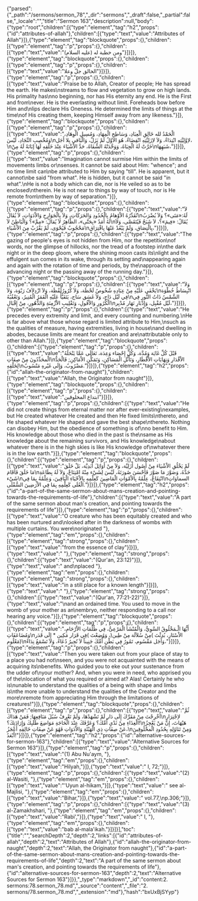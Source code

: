 {"parsed":{"_path":"/sermons/sermon_78","_dir":"sermons","_draft":false,"_partial":false,"_locale":"","title":"Sermon 163","description":null,"body":{"type":"root","children":[{"type":"element","tag":"h2","props":{"id":"attributes-of-allah"},"children":[{"type":"text","value":"Attributes of Allah"}]},{"type":"element","tag":"blockquote","props":{},"children":[{"type":"element","tag":"p","props":{},"children":[{"type":"text","value":"ومن خطبة له (عليه السلام)"}]}]},{"type":"element","tag":"blockquote","props":{},"children":[{"type":"element","tag":"p","props":{},"children":[{"type":"text","value":"الخالق جلّ وعلا"}]}]},{"type":"element","tag":"p","props":{},"children":[{"type":"text","value":"Praise be to Allah, Creator of people; He has spread the earth. He makes\nstreams to flow and vegetation to grow on high lands. His primality has\nno beginning, nor has His eternity any end. He is the First and from\never. He is the everlasting without limit. Foreheads bow before Him and\nlips declare His Oneness. He determined the limits of things at the time\nof His creating them, keeping Himself away from any likeness."}]},{"type":"element","tag":"blockquote","props":{},"children":[{"type":"element","tag":"p","props":{},"children":[{"type":"text","value":"الْحَمْدُ لله خَالِقِ الْعِبَادِ، وَسَاطِحِ الْمِهَادِ، وَمُسِيلِ الْوِهَادِ، وَمُخْصِبِ النِّجَادِ، لَيْسَ\nلاِوَّلِيَّتِهِ ابْتِدَاءٌ، وَلاَ لاِزَلِيَّتِهِ انْقِضَاءٌ، هُوَ الاَوَّلُ لَمْ يَزَلْ، وَالْبَاقي بِلا أَجَل،\nخَرَّتْ لَهُ الْجِبَاهُ، وَوَحَّدَتْهُ الشِّفَاهُ، حَدَّ الاْشْيَاءَ عِنْدَ خَلْقِهِ لَهَا إبَانَةً لَهُ مِنْ\nشَبَهِهَا،"}]}]},{"type":"element","tag":"p","props":{},"children":[{"type":"text","value":"Imagination cannot surmise Him within the limits of movements limbs or\nsenses. It cannot be said about Him: \"whence\"; and no time limit can\nbe attributed to Him by saying \"till\". He is apparent, but it cannot\nbe said \"from what\". He is hidden, but it cannot be said \"in what\".\nHe is not a body which can die, nor is He veiled so as to be enclosed\ntherein. He is not near to things by way of touch, nor is He remote from\nthem by way of separation."}]},{"type":"element","tag":"blockquote","props":{},"children":[{"type":"element","tag":"p","props":{},"children":[{"type":"text","value":"لاَ تُقَدِّرُهُ الاْوْهامُ بِالْحُدُودِ وَالحَرَكَاتِ، وَلاَ بِالْجَوَارِحِ وَالاْدَوَاتِ، لاَ يُقَالُ\nلَهُ:«مَتَى»؟ وَلاَ يُضْرَبُ لَهُ أَمَدٌ «بِحَتَّى»، الظَّاهِرُ لاَ يُقالُ: «مِمَّ»؟ وَالْبَاطِنُ لاَ\nيُقَالُ: «فِيمَ»؟، لاَ شَبَحٌ فَيُتَقَصَّى، وَلاَ مَحْجُوبٌ فَيُحْوَى، لَمْ يَقْرُبْ مِنَ الاْشْيَاءِ\nبِالْتِصَاق، وَلَمْ يَبْعُدْ عَنْهَا بِافْتِرَاق،"}]}]},{"type":"element","tag":"p","props":{},"children":[{"type":"text","value":"The gazing of people's eyes is not hidden from Him, nor the repetition\nof words, nor the glimpse of hillocks, nor the tread of a footstep in\nthe dark night or in the deep gloom, where the shining moon casts its\nlight and the effulgent sun comes in its wake, through its setting and\nappearing again and again with the rotation of time and periods, by the\napproach of the advancing night or the passing away of the running day."}]},{"type":"element","tag":"blockquote","props":{},"children":[{"type":"element","tag":"p","props":{},"children":[{"type":"text","value":"وَلاَ يَخْفَى عَلَيْهِ مِنْ عِبَادِهِ شُخُوصُ لَحْظَة، وَلاَ كُرُورُلَفْظَة، وَلاَ ازْدِلاَفُ رَبْوَة، وَلاَ\nانْبِسَاطُ خُطْوَة فِي لَيْل دَاج، وَلاَ غَسَق سَاج، يَتَفَيَّأُ عَلَيْهِ الْقَمَرُ الْمُنِيرُ، وَتَعْقُبُهُ\nالشَّمْسُ ذَاتُ النُّورِ فِي الْكُرُورِ وَالاْفُولِ، وَتَقْلِيبِ الاْزْمِنَةِ وَالدُّهُورِ، مِنْ إِقْبَالِ\nلَيْل مُقْبِل، وَإِدْبَارِ نَهَار مُدْبِر،"}]}]},{"type":"element","tag":"p","props":{},"children":[{"type":"text","value":"He precedes every extremity and limit, and every counting and numbering.\nHe is far above what those whose regard is limited attribute to Him,\nsuch as the qualities of measure, having extremities, living in house\nand dwelling in abodes, because limits are meant for creation and are\nattributable only to other than Allah."}]},{"type":"element","tag":"blockquote","props":{},"children":[{"type":"element","tag":"p","props":{},"children":[{"type":"text","value":"قَبْلَ كُلِّ غَايَة وَمُدَّة، وَكُلِّ إِحْصَاء وَعِدَة، تَعَالَى عَمَّا يَنْحَلُهُ الْمحَدِّدُونَ مِنْ صِفَاتِ\nالاْقْدَارِ وَنِهَايَاتِ الاْقْطَارِ، وَتَأَثُّلِ الْمَسَاكِنِ، وَتَمَكُّنِ الاْمَاكِنِ; فَالْحَدُّ لِخَلْقِهِ\nمَضْرُوبٌ، وَإِلَى غَيْرهِ مَنْسُوبٌ."}]}]},{"type":"element","tag":"h2","props":{"id":"allah-the-originator-from-naught"},"children":[{"type":"text","value":"Allah, the Originator from naught"}]},{"type":"element","tag":"blockquote","props":{},"children":[{"type":"element","tag":"p","props":{},"children":[{"type":"text","value":"ابتداع المخلوقين"}]}]},{"type":"element","tag":"p","props":{},"children":[{"type":"text","value":"He did not create things from eternal matter nor after ever-existing\nexamples, but He created whatever He created and then He fixed limits\nthereto, and He shaped whatever He shaped and gave the best shape\nthereto. Nothing can disobey Him, but the obedience of something is of\nno benefit to Him. His knowledge about those who died in the past is the\nsame as His knowledge about the remaining survivors, and His knowledge\nabout whatever there is in the high skies is like His knowledge of\nwhatever there is in the low earth."}]},{"type":"element","tag":"blockquote","props":{},"children":[{"type":"element","tag":"p","props":{},"children":[{"type":"text","value":"لَمْ يَخْلُقِ الاْشْيَاءَ مِنْ أُصُول أَزَلِيَّة، وَلاَ مِنْ أَوَائِلَ أَبَدِيَّة، بَلْ خَلَقَ مَا خَلَقَ فَأَقَامَ\nحَدَّهُ، وَصَوَّرَ مَا صَوَّرَ فَأَحْسَنَ صُورَتَهُ، لَيْسَ لِشَيْء مِنْهُ امْتِنَاعٌ، وَلاَ لَهُ بِطَاعَةِ شَيْء\nانْتِفَاعٌ، عِلْمُهُ بِالاْمْوَاتِ الْمَاضِينَ كَعِلْمِهِ بِالاْحْيَاءِ الْبَاقِينَ، وَعِلْمُهُ بِمَا فِي\nالسماوَاتِ الْعُلَى كَعِلْمِهِ بِمَا فِي الاْرَضِينَ السُّفْلَى."}]}]},{"type":"element","tag":"h2","props":{"id":"a-part-of-the-same-sermon-about-mans-creation-and-pointing-towards-the-requirements-of-life"},"children":[{"type":"text","value":"A part of the same sermon about man's creation, and pointing towards the requirements of life"}]},{"type":"element","tag":"p","props":{},"children":[{"type":"text","value":"O creature who has been equitably created and who has been nurtured and\nlooked after in the darkness of wombs with multiple curtains. You were\noriginated "},{"type":"element","tag":"em","props":{},"children":[{"type":"element","tag":"strong","props":{},"children":[{"type":"text","value":"from the essence of clay"}]}]},{"type":"text","value":" "},{"type":"element","tag":"strong","props":{},"children":[{"type":"text","value":"(Qur'an, 23:12)"}]},{"type":"text","value":" and\nplaced "},{"type":"element","tag":"em","props":{},"children":[{"type":"element","tag":"strong","props":{},"children":[{"type":"text","value":"in a still place for a known length"}]}]},{"type":"text","value":" "},{"type":"element","tag":"strong","props":{},"children":[{"type":"text","value":"(Qur'an, 77:21-22)"}]},{"type":"text","value":"\nand an ordained time. You used to move in the womb of your mother as an\nembryo, neither responding to a call nor hearing any voice."}]},{"type":"element","tag":"blockquote","props":{},"children":[{"type":"element","tag":"p","props":{},"children":[{"type":"text","value":"أَيُّهَا الْـمَخْلُوقُ السَّوِيُّ، وَالْمُنْشَأُ الْمَرْعِىُّ، فِي ظُلُمَاتِ الاْرْحَامِ، وَمُضَاعَفَاتِ\nالاْسْتَارِ، بُدِئْتَ )مِنْ سُلاَلَة مِنْ طِين(، وَوُضِعْتَ )فِي قَرَار مَكِين * إِلَى قَدَر مَعْلُوم)\nوَأَجَل مَقْسُوم، تَمُورُ فِي بَطْنِ أُمِّكَ جَنِيناً لاَ تُحِيرُ دُعَاءً، وَلاَ تَسْمَعُ نِدَاءً،"}]}]},{"type":"element","tag":"p","props":{},"children":[{"type":"text","value":"Then you were taken out from your place of stay to a place you had not\nseen, and you were not acquainted with the means of acquiring its\nbenefits. Who guided you to eke out your sustenance from the udder of\nyour mother? And, when you were in need, who apprised you of the\nlocation of what you required or aimed at? Alas! Certainly he who is\nunable to understand the qualities of a being with shape and limbs is\nthe more unable to understand the qualities of the Creator and the more\nremote from appreciating Him through the limitations of creatures!"}]},{"type":"element","tag":"blockquote","props":{},"children":[{"type":"element","tag":"p","props":{},"children":[{"type":"text","value":"ثُمَّ أُخْرِجْتَ مِنْ مَقَرِّكَ إِلَى دَار لَمْ تَشْهَدْهَا، وَلَمْ تَعْرِفْ سُبُلَ مَنَافِعِهَا; فَمَنْ هَدَاكَ\nلاِجْتِرَارِ الْغِذَاءِ مِنْ ثَدْيِ أُمِّكَ؟ وَعَرَّفَكَ عِنْدَ الْحَاجَةِ مَوَاضِعَ طَلَبِكَ وَإِرَادَتِكَ؟!\nهَيْهَاتَ، إِنَّ مَنْ يَعْجِزُ عَنْ صِفَاتِ ذِي الْهَيْئَةِ وَالاْدَوَاتِ فَهُوَ عَنْ صِفَاتِ خَالِقِهِ أَعْجَزُ،\nوَمِنْ تَنَاوُلِهِ بِحُدُودِ الْمخْلُوقِينَ أَبْعَدُ!"}]}]},{"type":"element","tag":"h2","props":{"id":"alternative-sources-for-sermon-163"},"children":[{"type":"text","value":"Alternative Sources for Sermon 163"}]},{"type":"element","tag":"p","props":{},"children":[{"type":"text","value":"(1) Abu Nu'aym, "},{"type":"element","tag":"em","props":{},"children":[{"type":"text","value":"Hilyah,"}]},{"type":"text","value":" I, 72;"}]},{"type":"element","tag":"p","props":{},"children":[{"type":"text","value":"(2) al-Wasiti, "},{"type":"element","tag":"em","props":{},"children":[{"type":"text","value":"'Uyun al-hikam,"}]},{"type":"text","value":" see al-Majlisi, "},{"type":"element","tag":"em","props":{},"children":[{"type":"text","value":"Bihar,"}]},{"type":"text","value":" vol.77,\np.306;"}]},{"type":"element","tag":"p","props":{},"children":[{"type":"text","value":"(3) al-Zamakhshari, "},{"type":"element","tag":"em","props":{},"children":[{"type":"text","value":"Rabi',"}]},{"type":"text","value":" I, "},{"type":"element","tag":"em","props":{},"children":[{"type":"text","value":"bab al-mala'ikah."}]}]}],"toc":{"title":"","searchDepth":2,"depth":2,"links":[{"id":"attributes-of-allah","depth":2,"text":"Attributes of Allah"},{"id":"allah-the-originator-from-naught","depth":2,"text":"Allah, the Originator from naught"},{"id":"a-part-of-the-same-sermon-about-mans-creation-and-pointing-towards-the-requirements-of-life","depth":2,"text":"A part of the same sermon about man's creation, and pointing towards the requirements of life"},{"id":"alternative-sources-for-sermon-163","depth":2,"text":"Alternative Sources for Sermon 163"}]}},"_type":"markdown","_id":"content:2. sermons:78.sermon_78.md","_source":"content","_file":"2. sermons/78.sermon_78.md","_extension":"md"},"hash":"bxUxBjSYyp"}